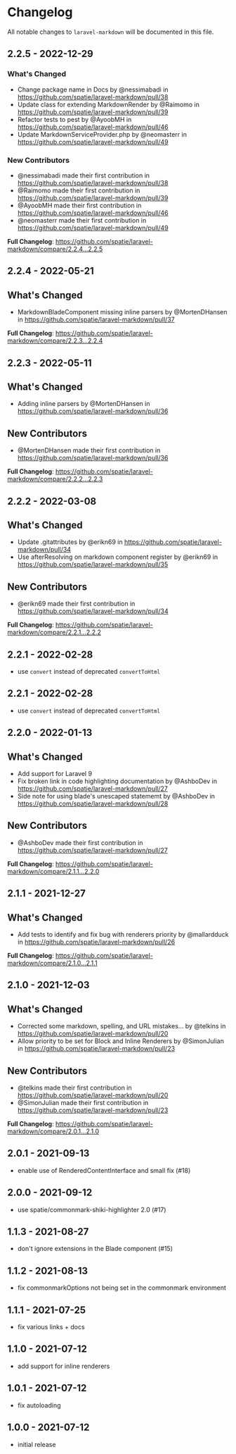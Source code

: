 # Changelog

All notable changes to `laravel-markdown` will be documented in this file.

## 2.2.5 - 2022-12-29

### What's Changed

- Change package name in Docs by @nessimabadi in https://github.com/spatie/laravel-markdown/pull/38
- Update class for extending MarkdownRender by @Raimomo in https://github.com/spatie/laravel-markdown/pull/39
- Refactor tests to pest by @AyoobMH in https://github.com/spatie/laravel-markdown/pull/46
- Update MarkdownServiceProvider.php by @neomasterr in https://github.com/spatie/laravel-markdown/pull/49

### New Contributors

- @nessimabadi made their first contribution in https://github.com/spatie/laravel-markdown/pull/38
- @Raimomo made their first contribution in https://github.com/spatie/laravel-markdown/pull/39
- @AyoobMH made their first contribution in https://github.com/spatie/laravel-markdown/pull/46
- @neomasterr made their first contribution in https://github.com/spatie/laravel-markdown/pull/49

**Full Changelog**: https://github.com/spatie/laravel-markdown/compare/2.2.4...2.2.5

## 2.2.4 - 2022-05-21

## What's Changed

- MarkdownBladeComponent missing inline parsers by @MortenDHansen in https://github.com/spatie/laravel-markdown/pull/37

**Full Changelog**: https://github.com/spatie/laravel-markdown/compare/2.2.3...2.2.4

## 2.2.3 - 2022-05-11

## What's Changed

- Adding inline parsers by @MortenDHansen in https://github.com/spatie/laravel-markdown/pull/36

## New Contributors

- @MortenDHansen made their first contribution in https://github.com/spatie/laravel-markdown/pull/36

**Full Changelog**: https://github.com/spatie/laravel-markdown/compare/2.2.2...2.2.3

## 2.2.2 - 2022-03-08

## What's Changed

- Update .gitattributes by @erikn69 in https://github.com/spatie/laravel-markdown/pull/34
- Use afterResolving on markdown component register by @erikn69 in https://github.com/spatie/laravel-markdown/pull/35

## New Contributors

- @erikn69 made their first contribution in https://github.com/spatie/laravel-markdown/pull/34

**Full Changelog**: https://github.com/spatie/laravel-markdown/compare/2.2.1...2.2.2

## 2.2.1 - 2022-02-28

- use `convert` instead of deprecated `convertToHtml`

## 2.2.1 - 2022-02-28

- use `convert` instead of deprecated `convertToHtml`

## 2.2.0 - 2022-01-13

## What's Changed

- Add support for Laravel 9
- Fix broken link in code highlighting documentation by @AshboDev in https://github.com/spatie/laravel-markdown/pull/27
- Side note for using blade's unescaped statememt by @AshboDev in https://github.com/spatie/laravel-markdown/pull/28

## New Contributors

- @AshboDev made their first contribution in https://github.com/spatie/laravel-markdown/pull/27

**Full Changelog**: https://github.com/spatie/laravel-markdown/compare/2.1.1...2.2.0

## 2.1.1 - 2021-12-27

## What's Changed

- Add tests to identify and fix bug with renderers priority by @mallardduck in https://github.com/spatie/laravel-markdown/pull/26

**Full Changelog**: https://github.com/spatie/laravel-markdown/compare/2.1.0...2.1.1

## 2.1.0 - 2021-12-03

## What's Changed

- Corrected some markdown, spelling, and URL mistakes... by @telkins in https://github.com/spatie/laravel-markdown/pull/20
- Allow priority to be set for Block and Inline Renderers by @SimonJulian in https://github.com/spatie/laravel-markdown/pull/23

## New Contributors

- @telkins made their first contribution in https://github.com/spatie/laravel-markdown/pull/20
- @SimonJulian made their first contribution in https://github.com/spatie/laravel-markdown/pull/23

**Full Changelog**: https://github.com/spatie/laravel-markdown/compare/2.0.1...2.1.0

## 2.0.1 - 2021-09-13

- enable use of RenderedContentInterface and small fix (#18)

## 2.0.0 - 2021-09-12

- use spatie/commonmark-shiki-highlighter 2.0 (#17)

## 1.1.3 - 2021-08-27

- don't ignore extensions in the Blade component (#15)

## 1.1.2 - 2021-08-13

- fix commonmarkOptions not being set in the commonmark environment

## 1.1.1 - 2021-07-25

- fix various links + docs

## 1.1.0 - 2021-07-12

- add support for inline renderers

## 1.0.1 - 2021-07-12

- fix autoloading

## 1.0.0 - 2021-07-12

- initial release
